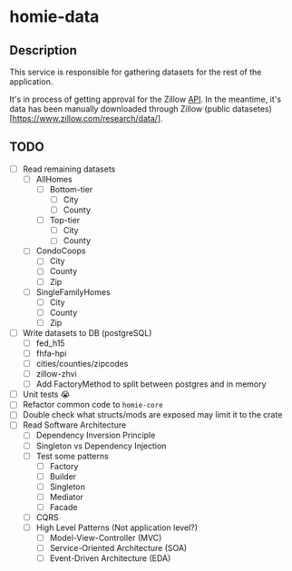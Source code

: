 # homie-data

## Description
This service is responsible for gathering datasets for the rest of the application.

It's in process of getting approval for the Zillow [API](https://www.bridgeinteractive.com/developers/zillow-group-data/).
In the meantime, it's data has been manually downloaded through Zillow (public datasetes)[https://www.zillow.com/research/data/].

## TODO
- [ ] Read remaining datasets
    - [ ] AllHomes
        - [ ] Bottom-tier
            - [ ] City
            - [ ] County
        - [ ] Top-tier
            - [ ] City
            - [ ] County
    - [ ] CondoCoops
        - [ ] City
        - [ ] County
        - [ ] Zip
    - [ ] SingleFamilyHomes
        - [ ] City
        - [ ] County
        - [ ] Zip
- [ ] Write datasets to DB (postgreSQL)
    - [ ] fed_h15
    - [ ] fhfa-hpi
    - [ ] cities/counties/zipcodes
    - [ ] zillow-zhvi
    - [ ] Add FactoryMethod to split between postgres and in memory
- [ ] Unit tests :sob:
- [ ] Refactor common code to `homie-core`
- [ ] Double check what structs/mods are exposed may limit it to the crate
- [ ] Read Software Architecture
    - [ ] Dependency Inversion Principle
    - [ ] Singleton vs Dependency Injection
    - [ ] Test some patterns
        - [ ] Factory
        - [ ] Builder
        - [ ] Singleton
        - [ ] Mediator
        - [ ] Facade
    - [ ] CQRS
    - [ ] High Level Patterns (Not application level?)
        - [ ] Model-View-Controller (MVC)
        - [ ] Service-Oriented Architecture (SOA)
        - [ ] Event-Driven Architecture (EDA)
